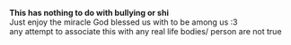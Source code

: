 **This has nothing to do with bullying or shi**
<br> Just enjoy the miracle God blessed us with to be among us :3
<br> any attempt to associate this with any real life bodies/ person are not true
